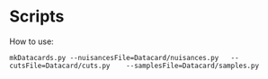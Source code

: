 Scripts
====


How to use:

    mkDatacards.py --nuisancesFile=Datacard/nuisances.py   --cutsFile=Datacard/cuts.py    --samplesFile=Datacard/samples.py 

    


